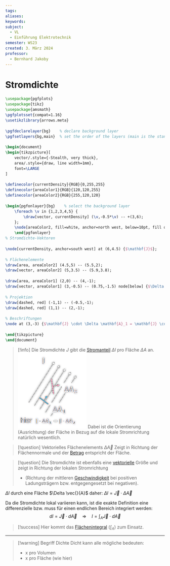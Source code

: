 ```yaml
---
tags: 
aliases: 
keywords: 
subject:
  - VL
  - Einführung Elektrotechnik
semester: WS23
created: 3. März 2024
professor:
  - Bernhard Jakoby
---
```

 

# Stromdichte

```tikz
\usepackage{pgfplots}
\usepackage{tikz}
\usepackage{amsmath}
\pgfplotsset{compat=1.16}
\usetikzlibrary{arrows.meta}

\pgfdeclarelayer{bg}    % declare background layer
\pgfsetlayers{bg,main}  % set the order of the layers (main is the standard layer)

\begin{document}
\begin{tikzpicture}[
    vector/.style={-Stealth, very thick},
    area/.style={draw, line width=1mm},
    font=\LARGE
]

\definecolor{currentDensity}{RGB}{0,255,255}
\definecolor{areaColor1}{RGB}{120,120,255}
\definecolor{areaColor2}{RGB}{255,120,120}

\begin{pgfonlayer}{bg}    % select the background layer
    \foreach \v in {1,2,3,4,5} {
        \draw[vector, currentDensity] (\v,-0.5*\v) -- +(3,6);
    };
    \node[areaColor2, fill=white, anchor=north west, below=10pt, fill opacity=1, text opacity=1] at (5.9,3.8) {$\Delta \mathbf{A}_2$};
    \end{pgfonlayer}
% Stromdichte-Vektoren

\node[currentDensity, anchor=south west] at (6,4.5) {$\mathbf{J}$};

% Flächenelemente
\draw[area, areaColor2] (4.5,5) -- (5.5,2);
\draw[vector, areaColor2] (5,3.5) -- (5.9,3.8);

\draw[area, areaColor1] (2,0) -- (4,-1);
\draw[vector, areaColor1] (3,-0.5) -- (0.75,-1.5) node[below] {$\Delta \mathbf{A}_1$};

% Projektion
\draw[dashed, red] (-1,1) -- (-0.5,-1);
\draw[dashed, red] (1,1) -- (2,-1);

% Beschriftungen
\node at (3,-3) {$\mathbf{J} \cdot \Delta \mathbf{A}_1 = \mathbf{J} \cdot \Delta \mathbf{A}_2$};

\end{tikzpicture}
\end{document}
```

> [!info] Die Stromdichte $J$ gibt die [Stromanteil](elektrischer%20Strom.md) $\Delta I$ pro Fläche $\Delta A$ an.
> ![InlineR|242](assets/BspVekFlaecheStromdichte.png) Dabei ist die Orientierung (Ausrichtung) der Fläche in Bezug auf die lokale Stromrichtung natürlich wesentlich.

> [!question] Vektorielles Flächenelements $\Delta \vec{A}$ 
> Zeigt in Richtung der Flächennormale und der [Betrag](../Mathematik/Algebra/Betrag.md) entspricht der Fläche.

> [!question] Die Stromdichte ist ebenfalls eine [vektorielle](Vektor.md) Größe
> und zeigt in Richtung der lokalen Stromrichtung
> - (Richtung der mittleren [Geschwindigkeit](../Physik/Kinematik.md) bei positiven Ladungsträgern bzw. entgegengesetzt bei negativen).

$\Delta I$ durch eine Fläche $\Delta \vec{}{A}$ daher: $\Delta I=\vec{J} \cdot \Delta \vec{A}$

Da die Stromdichte lokal variieren kann, ist die exakte Definition eine differenzielle bzw. muss für einen endlichen Bereich integriert werden:
$$
d I=\vec{J} \cdot d \vec{A} \quad \Rightarrow \quad I=\int_A \vec{J} \cdot d \vec{A}
$$

> [!success] Hier kommt das [Flächenintegral](Flächenintegral.md) ($\int _{A}$) zum Einsatz.

---

> [!warning] Begriff Dichte
> Dicht kann alle mögliche bedeuten:
> - x pro Volumen
> - x pro Fläche (wie hier)